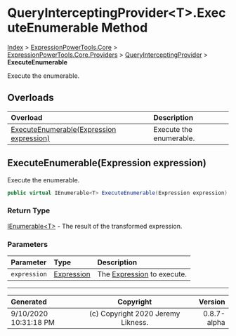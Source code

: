 ﻿# QueryInterceptingProvider&lt;T>.ExecuteEnumerable Method

[Index](../index.md) > [ExpressionPowerTools.Core](ExpressionPowerTools.Core.a.md) > [ExpressionPowerTools.Core.Providers](ExpressionPowerTools.Core.Providers.n.md) > [QueryInterceptingProvider<T>](ExpressionPowerTools.Core.Providers.QueryInterceptingProvider`1.cs.md) > **ExecuteEnumerable**

Execute the enumerable.

## Overloads

| Overload | Description |
| :-- | :-- |
| [ExecuteEnumerable(Expression expression)](#executeenumerableexpression-expression) | Execute the enumerable. |
## ExecuteEnumerable(Expression expression)

Execute the enumerable.

```csharp
public virtual IEnumerable<T> ExecuteEnumerable(Expression expression)
```

### Return Type

 [IEnumerable&lt;T>](https://docs.microsoft.com/dotnet/api/system.collections.generic.ienumerable-1)  - The result of the transformed expression.

### Parameters

| Parameter | Type | Description |
| :-- | :-- | :-- |
| `expression` | [Expression](https://docs.microsoft.com/dotnet/api/system.linq.expressions.expression) | The [Expression](https://docs.microsoft.com/dotnet/api/system.linq.expressions.expression) to execute. |



---

| Generated | Copyright | Version |
| :-- | :-: | --: |
| 9/10/2020 10:31:18 PM | (c) Copyright 2020 Jeremy Likness. | 0.8.7-alpha |
